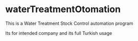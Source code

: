 # waterTreatmentOtomation

This is a Water Treatment Stock Control automation program

Its for intended company and its full Turkish usage
